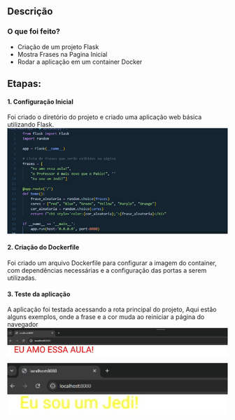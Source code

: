 ## Descrição

### O que foi feito?

- Criação de um projeto Flask
- Mostra Frases na Pagina Inicial
- Rodar a aplicação em um container Docker

## Etapas:

#### 1. Configuração Inicial

Foi criado o diretório do projeto e criado uma aplicação web básica utilizando Flask.
<img width="1080" alt="CODE1" src="/CODE1.png">

#### 2. Criação do Dockerfile

Foi criado um arquivo Dockerfile para configurar a imagem do container, com dependências necessárias e a configuração das portas a serem utilizadas.

#### 3. Teste da aplicação

A aplicação foi testada acessando a rota principal do projeto, Aqui estão alguns exemplos, onde a frase e a cor muda ao reiniciar a página do navegador
<img width="1080" alt="TESTE" src="/TESTE.PNG">

<img width="1080" alt="TESTE2" src="/TESTE2.PNG">

